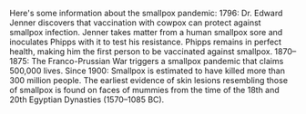 Here's some information about the smallpox
 pandemic:
1796: Dr. Edward Jenner discovers that vaccination with cowpox
 can protect against smallpox infection. Jenner takes matter from a human smallpox sore and inoculates Phipps with it to test his resistance. Phipps remains in perfect health, making him the first person to be vaccinated against smallpox.
1870–1875: The Franco-Prussian War triggers a smallpox pandemic that claims 500,000 lives.
Since 1900: Smallpox is estimated to have killed more than 300 million people. 
The earliest evidence of skin lesions resembling those of smallpox is found on faces of mummies from the time of the 18th and 20th Egyptian Dynasties (1570–1085 BC). 
